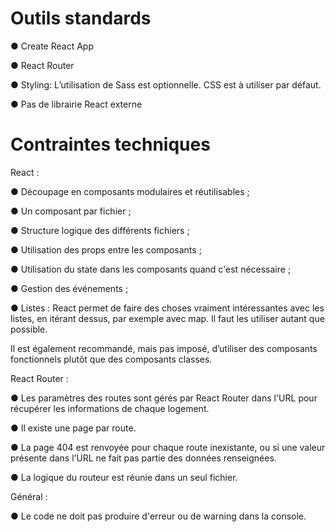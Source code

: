 # Outils standards

● Create React App

● React Router

● Styling: L’utilisation de Sass est optionnelle. CSS est à utiliser par défaut.

● Pas de librairie React externe

# Contraintes techniques

React :

● Découpage en composants modulaires et réutilisables ;

● Un composant par fichier ;

● Structure logique des différents fichiers ;

● Utilisation des props entre les composants ;

● Utilisation du state dans les composants quand c'est nécessaire ;

● Gestion des événements ;

● Listes : React permet de faire des choses vraiment intéressantes avec
les listes, en itérant dessus, par exemple avec map. Il faut les utiliser
autant que possible.

Il est également recommandé, mais pas imposé, d’utiliser des composants
fonctionnels plutôt que des composants classes.

React Router :

● Les paramètres des routes sont gérés par React Router dans l'URL
pour récupérer les informations de chaque logement.

● Il existe une page par route.

● La page 404 est renvoyée pour chaque route inexistante, ou si une
valeur présente dans l’URL ne fait pas partie des données
renseignées.

● La logique du routeur est réunie dans un seul fichier.

Général :

● Le code ne doit pas produire d'erreur ou de warning dans la console.
